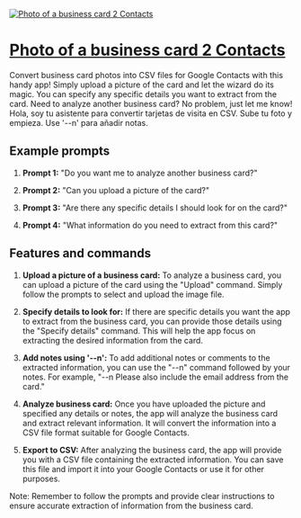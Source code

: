 [![Photo of a business card 2 Contacts](https://files.oaiusercontent.com/file-0co4Hia8GMpxK7GdPtyE1BBZ?se=2123-10-17T07%3A30%3A03Z&sp=r&sv=2021-08-06&sr=b&rscc=max-age%3D31536000%2C%20immutable&rscd=attachment%3B%20filename%3Dab420fe5-1324-4196-ac08-52370934181c.png&sig=aA%2BsbviR1aOhZYnP1GW5J%2B1JF0kIZE4%2Bk0HSBqKv5E4%3D)](https://chat.openai.com/g/g-KK2rvvAuw-photo-of-a-business-card-2-contacts)

# [Photo of a business card 2 Contacts](https://chat.openai.com/g/g-KK2rvvAuw-photo-of-a-business-card-2-contacts)

Convert business card photos into CSV files for Google Contacts with this handy app! Simply upload a picture of the card and let the wizard do its magic. You can specify any specific details you want to extract from the card. Need to analyze another business card? No problem, just let me know! Hola, soy tu asistente para convertir tarjetas de visita en CSV. Sube tu foto y empieza. Use '--n' para añadir notas.

## Example prompts

1. **Prompt 1:** "Do you want me to analyze another business card?"

2. **Prompt 2:** "Can you upload a picture of the card?"

3. **Prompt 3:** "Are there any specific details I should look for on the card?"

4. **Prompt 4:** "What information do you need to extract from this card?"

## Features and commands

1. **Upload a picture of a business card:** To analyze a business card, you can upload a picture of the card using the "Upload" command. Simply follow the prompts to select and upload the image file.

2. **Specify details to look for:** If there are specific details you want the app to extract from the business card, you can provide those details using the "Specify details" command. This will help the app focus on extracting the desired information from the card.

3. **Add notes using '--n':** To add additional notes or comments to the extracted information, you can use the "--n" command followed by your notes. For example, "--n Please also include the email address from the card."

4. **Analyze business card:** Once you have uploaded the picture and specified any details or notes, the app will analyze the business card and extract relevant information. It will convert the information into a CSV file format suitable for Google Contacts.

5. **Export to CSV:** After analyzing the business card, the app will provide you with a CSV file containing the extracted information. You can save this file and import it into your Google Contacts or use it for other purposes.

Note: Remember to follow the prompts and provide clear instructions to ensure accurate extraction of information from the business card.